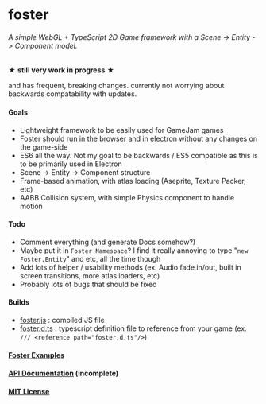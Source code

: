 # foster
###### A simple WebGL + TypeScript 2D Game framework with a Scene -> Entity -> Component model.

★ **still very work in progress** ★

and has frequent, breaking changes. currently not worrying about backwards compatability with updates.

#### Goals
 - Lightweight framework to be easily used for GameJam games
 - Foster should run in the browser and in electron without any changes on the game-side
 - ES6 all the way. Not my goal to be backwards / ES5 compatible as this is to be primarily used in Electron
 - Scene -> Entity -> Component structure
 - Frame-based animation, with atlas loading (Aseprite, Texture Packer, etc)
 - AABB Collision system, with simple Physics component to handle motion 
 
#### Todo
 - Comment everything (and generate Docs somehow?)
 - Maybe put it in  `Foster Namespace`? I find it really annoying to type "`new Foster.Entity`" and etc, all the time though
 - Add lots of helper / usability methods (ex. Audio fade in/out, built in screen transitions, more atlas loaders, etc)
 - Probably lots of bugs that should be fixed
 
#### Builds
 - [foster.js](bin/foster.js) : compiled JS file
 - [foster.d.ts](bin/foster.d.ts) : typescript definition file to reference from your game (ex. `/// <reference path="foster.d.ts"/>`)

#### [Foster Examples](https://github.com/NoelFB/foster.examples)
#### [API Documentation](api.md) (incomplete)
#### [MIT License](license.md)
